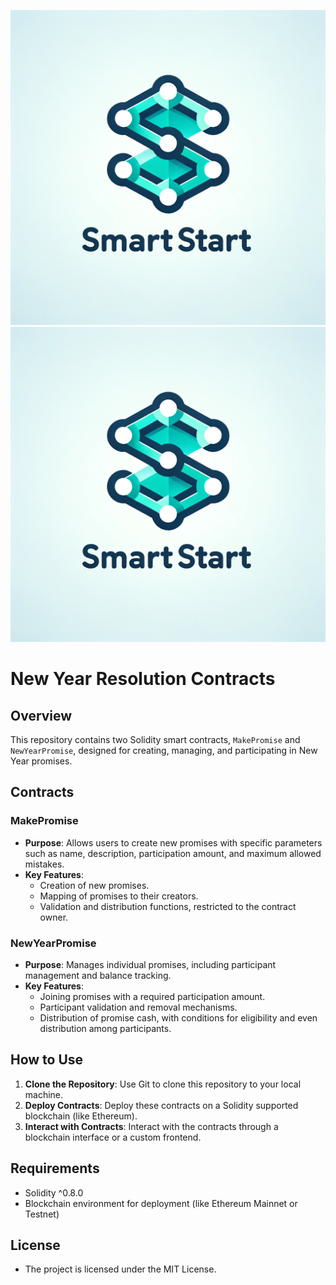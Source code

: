 ![Repository Logo](SS-logo.png)
![Alt Text](SS-logo.png)



# New Year Resolution Contracts

## Overview
This repository contains two Solidity smart contracts, `MakePromise` and `NewYearPromise`, designed for creating, managing, and participating in New Year promises.

## Contracts

### MakePromise
- **Purpose**: Allows users to create new promises with specific parameters such as name, description, participation amount, and maximum allowed mistakes.
- **Key Features**:
  - Creation of new promises.
  - Mapping of promises to their creators.
  - Validation and distribution functions, restricted to the contract owner.

### NewYearPromise
- **Purpose**: Manages individual promises, including participant management and balance tracking.
- **Key Features**:
  - Joining promises with a required participation amount.
  - Participant validation and removal mechanisms.
  - Distribution of promise cash, with conditions for eligibility and even distribution among participants.

## How to Use
1. **Clone the Repository**: Use Git to clone this repository to your local machine.
2. **Deploy Contracts**: Deploy these contracts on a Solidity supported blockchain (like Ethereum).
3. **Interact with Contracts**: Interact with the contracts through a blockchain interface or a custom frontend.

## Requirements
- Solidity ^0.8.0
- Blockchain environment for deployment (like Ethereum Mainnet or Testnet)

## License
- The project is licensed under the MIT License.
